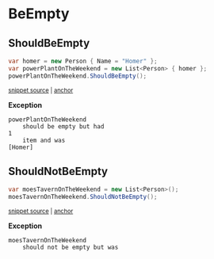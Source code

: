 # BeEmpty


## ShouldBeEmpty

<!-- snippet: EnumerableShouldBeEmptyExamples.ShouldBeEmpty.codeSample.approved.cs -->
<a id='snippet-EnumerableShouldBeEmptyExamples.ShouldBeEmpty.codeSample.approved.cs'></a>
```cs
var homer = new Person { Name = "Homer" };
var powerPlantOnTheWeekend = new List<Person> { homer };
powerPlantOnTheWeekend.ShouldBeEmpty();
```
<sup><a href='/src/DocumentationExamples/CodeExamples/EnumerableShouldBeEmptyExamples.ShouldBeEmpty.codeSample.approved.cs#L1-L3' title='File snippet `EnumerableShouldBeEmptyExamples.ShouldBeEmpty.codeSample.approved.cs` was extracted from'>snippet source</a> | <a href='#snippet-EnumerableShouldBeEmptyExamples.ShouldBeEmpty.codeSample.approved.cs' title='Navigate to start of snippet `EnumerableShouldBeEmptyExamples.ShouldBeEmpty.codeSample.approved.cs`'>anchor</a></sup>
<!-- endSnippet -->

**Exception**

<!-- include: EnumerableShouldBeEmptyExamples.ShouldBeEmpty.exceptionText.approved.txt -->
```
powerPlantOnTheWeekend
    should be empty but had
1
    item and was
[Homer]
```
<!-- endInclude -->


## ShouldNotBeEmpty

<!-- snippet: EnumerableShouldBeEmptyExamples.ShouldNotBeEmpty.codeSample.approved.cs -->
<a id='snippet-EnumerableShouldBeEmptyExamples.ShouldNotBeEmpty.codeSample.approved.cs'></a>
```cs
var moesTavernOnTheWeekend = new List<Person>();
moesTavernOnTheWeekend.ShouldNotBeEmpty();
```
<sup><a href='/src/DocumentationExamples/CodeExamples/EnumerableShouldBeEmptyExamples.ShouldNotBeEmpty.codeSample.approved.cs#L1-L2' title='File snippet `EnumerableShouldBeEmptyExamples.ShouldNotBeEmpty.codeSample.approved.cs` was extracted from'>snippet source</a> | <a href='#snippet-EnumerableShouldBeEmptyExamples.ShouldNotBeEmpty.codeSample.approved.cs' title='Navigate to start of snippet `EnumerableShouldBeEmptyExamples.ShouldNotBeEmpty.codeSample.approved.cs`'>anchor</a></sup>
<!-- endSnippet -->

**Exception**

<!-- include: EnumerableShouldBeEmptyExamples.ShouldNotBeEmpty.exceptionText.approved.txt -->
```
moesTavernOnTheWeekend
    should not be empty but was
```
<!-- endInclude -->
